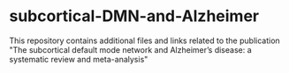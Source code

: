 # subcortical-DMN-and-Alzheimer
This repository contains additional files and links related to the publication "The subcortical default mode network and Alzheimer’s disease: a systematic review and meta-analysis"
